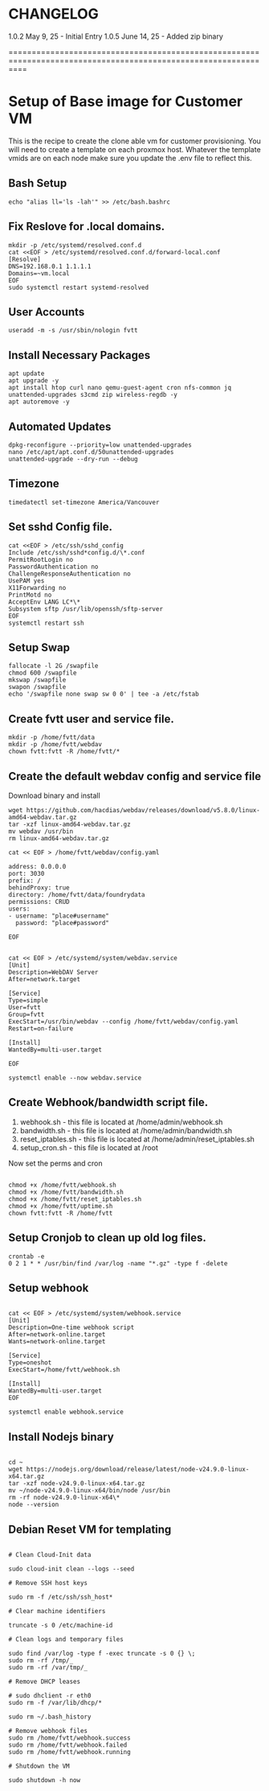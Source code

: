 # CHANGELOG

1.0.2 May 9, 25 - Initial Entry
1.0.5 June 14, 25 - Added zip binary

================================================================================================================

# Setup of Base image for Customer VM

This is the recipe to create the clone able vm for customer provisioning. You will need to create a template on each proxmox host. Whatever the template vmids are on each node make sure you update the .env file to reflect this.

## Bash Setup

```
echo "alias ll='ls -lah'" >> /etc/bash.bashrc
```

## Fix Reslove for .local domains.

```
mkdir -p /etc/systemd/resolved.conf.d
cat <<EOF > /etc/systemd/resolved.conf.d/forward-local.conf
[Resolve]
DNS=192.168.0.1 1.1.1.1
Domains=~vm.local
EOF
sudo systemctl restart systemd-resolved

```

## User Accounts

```
useradd -m -s /usr/sbin/nologin fvtt

```

## Install Necessary Packages

```
apt update
apt upgrade -y
apt install htop curl nano qemu-guest-agent cron nfs-common jq unattended-upgrades s3cmd zip wireless-regdb -y
apt autoremove -y
```

## Automated Updates

```
dpkg-reconfigure --priority=low unattended-upgrades
nano /etc/apt/apt.conf.d/50unattended-upgrades
unattended-upgrade --dry-run --debug
```

## Timezone

```
timedatectl set-timezone America/Vancouver
```

## Set sshd Config file.

```
cat <<EOF > /etc/ssh/sshd_config
Include /etc/ssh/sshd*config.d/\*.conf
PermitRootLogin no
PasswordAuthentication no
ChallengeResponseAuthentication no
UsePAM yes
X11Forwarding no
PrintMotd no
AcceptEnv LANG LC*\*
Subsystem sftp /usr/lib/openssh/sftp-server
EOF
systemctl restart ssh
```

## Setup Swap

```
fallocate -l 2G /swapfile
chmod 600 /swapfile
mkswap /swapfile
swapon /swapfile
echo '/swapfile none swap sw 0 0' | tee -a /etc/fstab
```

## Create fvtt user and service file.

```
mkdir -p /home/fvtt/data
mkdir -p /home/fvtt/webdav
chown fvtt:fvtt -R /home/fvtt/*
```

## Create the default webdav config and service file

Download binary and install

```
wget https://github.com/hacdias/webdav/releases/download/v5.8.0/linux-amd64-webdav.tar.gz
tar -xzf linux-amd64-webdav.tar.gz
mv webdav /usr/bin
rm linux-amd64-webdav.tar.gz
```

```
cat << EOF > /home/fvtt/webdav/config.yaml

address: 0.0.0.0
port: 3030
prefix: /
behindProxy: true
directory: /home/fvtt/data/foundrydata
permissions: CRUD
users:
- username: "place#username"
  password: "place#password"

EOF

```

```

cat << EOF > /etc/systemd/system/webdav.service
[Unit]
Description=WebDAV Server
After=network.target

[Service]
Type=simple
User=fvtt
Group=fvtt
ExecStart=/usr/bin/webdav --config /home/fvtt/webdav/config.yaml
Restart=on-failure

[Install]
WantedBy=multi-user.target

EOF

systemctl enable --now webdav.service

```

## Create Webhook/bandwidth script file.

1. webhook.sh - this file is located at /home/admin/webhook.sh
2. bandwidth.sh - this file is located at /home/admin/bandwidth.sh
3. reset_iptables.sh - this file is located at /home/admin/reset_iptables.sh
4. setup_cron.sh - this file is located at /root

Now set the perms and cron

```

chmod +x /home/fvtt/webhook.sh
chmod +x /home/fvtt/bandwidth.sh
chmod +x /home/fvtt/reset_iptables.sh
chmod +x /home/fvtt/uptime.sh
chown fvtt:fvtt -R /home/fvtt

```

## Setup Cronjob to clean up old log files.

```
crontab -e
0 2 1 * * /usr/bin/find /var/log -name "*.gz" -type f -delete
```

## Setup webhook

```

cat << EOF > /etc/systemd/system/webhook.service
[Unit]
Description=One-time webhook script
After=network-online.target
Wants=network-online.target

[Service]
Type=oneshot
ExecStart=/home/fvtt/webhook.sh

[Install]
WantedBy=multi-user.target
EOF

systemctl enable webhook.service

```

## Install Nodejs binary

```

cd ~
wget https://nodejs.org/download/release/latest/node-v24.9.0-linux-x64.tar.gz
tar -xzf node-v24.9.0-linux-x64.tar.gz
mv ~/node-v24.9.0-linux-x64/bin/node /usr/bin
rm -rf node-v24.9.0-linux-x64\*
node --version

```

## Debian Reset VM for templating

```

# Clean Cloud-Init data

sudo cloud-init clean --logs --seed

# Remove SSH host keys

sudo rm -f /etc/ssh/ssh_host*

# Clear machine identifiers

truncate -s 0 /etc/machine-id

# Clean logs and temporary files

sudo find /var/log -type f -exec truncate -s 0 {} \;
sudo rm -rf /tmp/_
sudo rm -rf /var/tmp/_

# Remove DHCP leases

# sudo dhclient -r eth0
sudo rm -f /var/lib/dhcp/*

sudo rm ~/.bash_history

# Remove webhook files
sudo rm /home/fvtt/webhook.success
sudo rm /home/fvtt/webhook.failed
sudo rm /home/fvtt/webhook.running

# Shutdown the VM

sudo shutdown -h now

```

